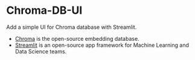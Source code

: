 # Chroma-DB-UI
Add a simple UI for Chroma database with Streamlit.  

- [Chroma](https://www.trychroma.com/) is the open-source embedding database.
- [Streamlit](https://streamlit.io/) is an open-source app framework for Machine Learning and Data Science teams.

